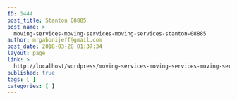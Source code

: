 ```yaml
---
ID: 3444
post_title: Stanton 08885
post_name: >
  moving-services-moving-services-moving-services-stanton-08885
author: mrgabonijeff@gmail.com
post_date: 2018-03-28 01:37:34
layout: page
link: >
  http://localhost/wordpress/moving-services-moving-services-moving-services-stanton-08885/
published: true
tags: [ ]
categories: [ ]
---
```

